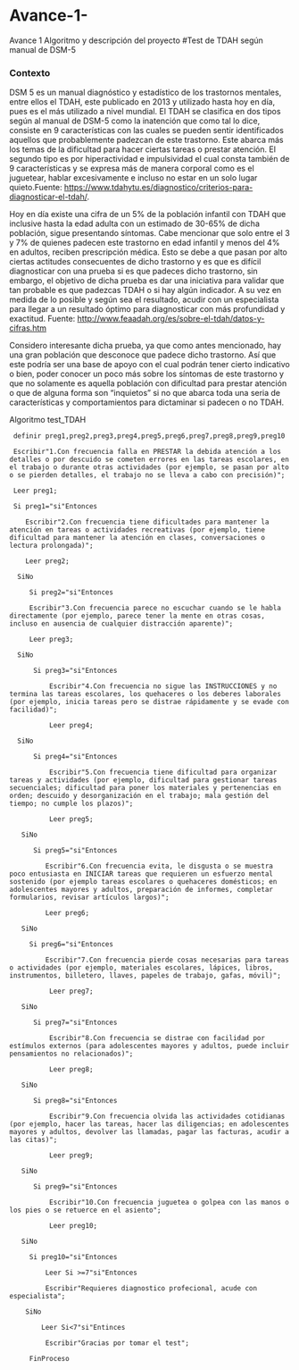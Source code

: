 # Avance-1-
Avance 1 Algoritmo y descripción del proyecto 
#Test de TDAH según manual de DSM-5
### Contexto
DSM 5 es un manual diagnóstico y estadístico de los trastornos mentales, entre ellos el TDAH, este publicado en 2013 y utilizado hasta hoy en día, pues es el más utilizado a nivel mundial. El TDAH se clasifica en dos tipos según al manual de DSM-5 como la inatención que como tal lo dice, consiste en 9 características con las cuales se pueden sentir identificados aquellos que probablemente padezcan de este trastorno. Este abarca más los temas de la dificultad para hacer ciertas tareas o prestar atención. El segundo tipo es por hiperactividad e impulsividad el cual consta también de 9 características y se expresa más de manera corporal como es el juguetear, hablar excesivamente e incluso no estar en un solo lugar quieto.Fuente: https://www.tdahytu.es/diagnostico/criterios-para-diagnosticar-el-tdah/.

Hoy en día existe una cifra de un 5% de la población infantil con TDAH que inclusive hasta la edad adulta con un estimado de 30-65% de dicha población, sigue presentando síntomas. Cabe mencionar que solo entre el 3 y 7% de quienes padecen este trastorno en edad infantil y menos del 4% en adultos, reciben prescripción médica. Esto se debe a que pasan por alto ciertas actitudes consecuentes de dicho trastorno y es que es difícil diagnosticar con una prueba si es que padeces dicho trastorno, sin embargo, el objetivo de dicha prueba es dar una iniciativa para validar que tan probable es que padezcas TDAH o si hay algún indicador. A su vez en medida de lo posible y según sea el resultado, acudir con un especialista para llegar a un resultado óptimo para diagnosticar con más profundidad y exactitud.
Fuente: http://www.feaadah.org/es/sobre-el-tdah/datos-y-cifras.htm

Considero interesante dicha prueba, ya que como antes mencionado, hay una gran población que desconoce que padece dicho trastorno. Así que este podría ser una base de apoyo con el cual podrán tener cierto indicativo o bien, poder conocer un poco más sobre los síntomas de este trastorno y que no solamente es aquella población con dificultad para prestar atención o que de alguna forma son “inquietos” si no que abarca toda una seria de características y comportamientos para dictaminar si padecen o no TDAH.

Algoritmo test_TDAH

     definir preg1,preg2,preg3,preg4,preg5,preg6,preg7,preg8,preg9,preg10
     
     Escribir"1.Con frecuencia falla en PRESTAR la debida atención a los detalles o por descuido se cometen errores en las tareas escolares, en el trabajo o durante otras actividades (por ejemplo, se pasan por alto o se pierden detalles, el trabajo no se lleva a cabo con precisión)";
    
     Leer preg1;
     
     Si preg1="si"Entonces
        
        Escribir"2.Con frecuencia tiene dificultades para mantener la atención en tareas o actividades recreativas (por ejemplo, tiene dificultad para mantener la atención en clases, conversaciones o lectura prolongada)";
        
        Leer preg2;
      
      SiNo
      
         Si preg2="si"Entonces
         
         Escribir"3.Con frecuencia parece no escuchar cuando se le habla directamente (por ejemplo, parece tener la mente en otras cosas, incluso en ausencia de cualquier distracción aparente)";
         
         Leer preg3;
         
      SiNo
      
          Si preg3="si"Entonces
          
              Escribir"4.Con frecuencia no sigue las INSTRUCCIONES y no termina las tareas escolares, los quehaceres o los deberes laborales (por ejemplo, inicia tareas pero se distrae rápidamente y se evade con facilidad)";
              
              Leer preg4;
              
      SiNo
      
          Si preg4="si"Entonces
          
              Escribir"5.Con frecuencia tiene dificultad para organizar tareas y actividades (por ejemplo, dificultad para gestionar tareas secuenciales; dificultad para poner los materiales y pertenencias en orden; descuido y desorganización en el trabajo; mala gestión del tiempo; no cumple los plazos)";
              
              Leer preg5;
              
       SiNo
       
          Si preg5="si"Entonces
          
             Escribir"6.Con frecuencia evita, le disgusta o se muestra poco entusiasta en INICIAR tareas que requieren un esfuerzo mental sostenido (por ejemplo tareas escolares o quehaceres domésticos; en adolescentes mayores y adultos, preparación de informes, completar formularios, revisar artículos largos)";
             
             Leer preg6;
             
       SiNo
       
         Si preg6="si"Entonces
         
             Escribir"7.Con frecuencia pierde cosas necesarias para tareas o actividades (por ejemplo, materiales escolares, lápices, libros, instrumentos, billetero, llaves, papeles de trabajo, gafas, móvil)";
              
              Leer preg7;
              
       SiNo
       
          Si preg7="si"Entonces
                     
              Escribir"8.Con frecuencia se distrae con facilidad por estímulos externos (para adolescentes mayores y adultos, puede incluir pensamientos no relacionados)";
              
              Leer preg8;
              
       SiNo 
       
          Si preg8="si"Entonces
          
              Escribir"9.Con frecuencia olvida las actividades cotidianas (por ejemplo, hacer las tareas, hacer las diligencias; en adolescentes mayores y adultos, devolver las llamadas, pagar las facturas, acudir a las citas)";
              
              Leer preg9;
              
       SiNo
       
          Si preg9="si"Entonces
          
              Escribir"10.Con frecuencia juguetea o golpea con las manos o los pies o se retuerce en el asiento";
              
              Leer preg10;
              
       SiNo
       
         Si preg10="si"Entonces
         
             Leer Si >=7"si"Entonces
             
             Escribir"Requieres diagnostico profecional, acude con especialista";
             
        SiNo
        
            Leer Si<7"si"Entinces
            
             Escribir"Gracias por tomar el test";
             
         FinProceso
 




